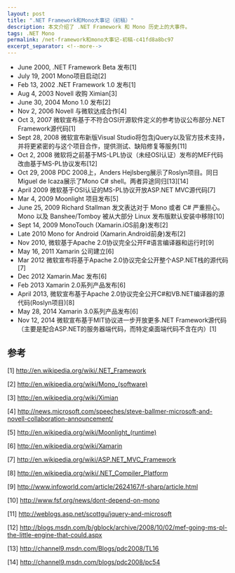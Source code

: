 ```yaml
---
layout: post
title: ".NET Framework和Mono大事记（初稿）"
description: 本文介绍了 .NET Framework 和 Mono 历史上的大事件。
tags: .NET Mono
permalink: /net-framework和mono大事记-初稿-c41fd8a8bc97
excerpt_separator: <!--more-->
---
```


* June 2000, .NET Framework Beta 发布[1]
* July 19, 2001 Mono项目启动[2]
* Feb 13, 2002 .NET Framework 1.0 发布[1]
* Aug 4, 2003 Novell 收购 Ximian[3]
* June 30, 2004 Mono 1.0 发布[2]
* Nov 2, 2006 Novell 与微软达成合作[4]
* Oct 3, 2007 微软宣布基于不符合OSI开源软件定义的参考协议公布部分.NET Framework源代码[1]
* Sept 28, 2008 微软宣布新版Visual Studio将包含jQuery以及官方技术支持，并将更紧密的与这个项目合作，提供测试、缺陷修复等服务[11]
* Oct 2, 2008 微软将之前基于MS-LPL协议（未经OSI认证）发布的MEF代码改由基于MS-PL协议发布[12]
* Oct 29, 2008 PDC 2008上，Anders Hejlsberg展示了Roslyn项目。同日Miguel de Icaza展示了Mono C# shell。两者异途同归[13][14]
* April 2009 微软基于OSI认证的MS-PL协议开放ASP.NET MVC源代码[7]
* Mar 4, 2009 Moonlight 项目发布[5]
* June 25, 2009 Richard Stallman 发文表达对于 Mono 或者 C# 严重担心。Mono 以及 Banshee/Tomboy 被从大部分 Linux 发布版默认安装中移除[10]
* Sept 14, 2009 MonoTouch (Xamarin.iOS前身)发布[2]
* Late 2010 Mono for Android (Xamarin.Android前身)发布[2]
* Nov 2010, 微软基于Apache 2.0协议完全公开F#语言编译器和运行时[9]
* May 16, 2011 Xamarin 公司建立[6]
* Mar 2012 微软宣布将基于Apache 2.0协议完全公开整个ASP.NET栈的源代码[7]
* Dec 2012 Xamarin.Mac 发布[6]
* Feb 2013 Xamarin 2.0系列产品发布[6]
* April 2013, 微软宣布基于Apache 2.0协议完全公开C#和VB.NET编译器的源代码(Roslyn项目)[8]
* May 28, 2014 Xamarin 3.0系列产品发布[6]
* Nov 12, 2014 微软宣布基于MIT协议进一步开放更多.NET Framework源代码（主要是配合ASP.NET的服务器端代码，而特定桌面端代码不含在内）[1]

## 参考

[1] http://en.wikipedia.org/wiki/.NET_Framework

[2] http://en.wikipedia.org/wiki/Mono_(software)

[3] http://en.wikipedia.org/wiki/Ximian

[4] http://news.microsoft.com/speeches/steve-ballmer-microsoft-and-novell-collaboration-announcement/

[5] http://en.wikipedia.org/wiki/Moonlight_(runtime)

[6] http://en.wikipedia.org/wiki/Xamarin

[7] http://en.wikipedia.org/wiki/ASP.NET_MVC_Framework

[8] http://en.wikipedia.org/wiki/.NET_Compiler_Platform

[9] http://www.infoworld.com/article/2624167/f-sharp/article.html

[10] http://www.fsf.org/news/dont-depend-on-mono

[11] http://weblogs.asp.net/scottgu/jquery-and-microsoft

[12] http://blogs.msdn.com/b/gblock/archive/2008/10/02/mef-going-ms-pl-the-little-engine-that-could.aspx

[13] http://channel9.msdn.com/Blogs/pdc2008/TL16

[14] http://channel9.msdn.com/blogs/pdc2008/pc54
<!--more-->